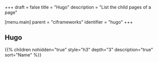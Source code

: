 +++
draft = false
title = "Hugo"
description = "List the child pages of a page"

[menu.main]
parent = "ciframeworks"
identifier = "hugo"
+++

## Hugo

{{% children nohidden="true" style="h3" depth="3" description="true" sort="Name" %}}
